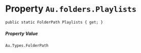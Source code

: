 # Property `Au.folders.Playlists`

```
public static FolderPath Playlists { get; }
```

##### Property Value

`Au.Types.FolderPath`